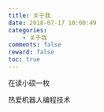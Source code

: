 ```yaml
---
title: 关于我
date: 2018-07-17 10:00:49
categories: 
	- 关于我
comments: false
reward: false
toc: true
---
```


在读小硕一枚

热爱机器人编程技术



